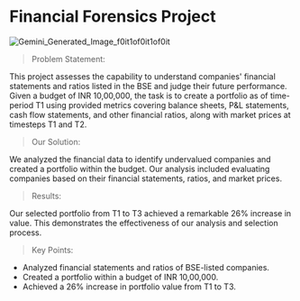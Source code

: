 # Financial Forensics Project

![Gemini_Generated_Image_f0it1of0it1of0it](https://github.com/user-attachments/assets/a881bcab-b48f-418b-a810-32fe596e53d0)

> Problem Statement:

This project assesses the capability to understand companies' financial statements and ratios listed in the BSE and judge their future performance.  Given a budget of INR 10,00,000, the task is to create a portfolio as of time-period T1 using provided metrics covering balance sheets, P&L statements, cash flow statements, and other financial ratios, along with market prices at timesteps T1 and T2.    

> Our Solution:

We analyzed the financial data to identify undervalued companies and created a portfolio within the budget.  Our analysis included evaluating companies based on their financial statements, ratios, and market prices.    

> Results:

Our selected portfolio from T1 to T3 achieved a remarkable 26% increase in value.  This demonstrates the effectiveness of our analysis and selection process.    

> Key Points:

- Analyzed financial statements and ratios of BSE-listed companies.    
- Created a portfolio within a budget of INR 10,00,000.    
- Achieved a 26% increase in portfolio value from T1 to T3.
